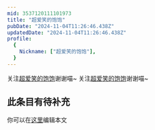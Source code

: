 ```yaml
---
mid: 3537120111101973
title: "超爱笑的饱饱"
pubDate: "2024-11-04T11:26:46.438Z"
updatedDate: "2024-11-04T11:26:46.438Z"
profile:
  {
    Nickname: ["超爱笑的饱饱"],
  }
---
```


关注[超爱笑的饱饱](https://space.bilibili.com/3537120111101973)谢谢喵~ 关注[超爱笑的饱饱](https://space.bilibili.com/3537120111101973)谢谢喵~

## 此条目有待补充
你可以在[这里](https://github.com/Yuhanawa/VTuber.ICU-Content/edit/master/v/超爱笑的饱饱/index.md)编辑本文
